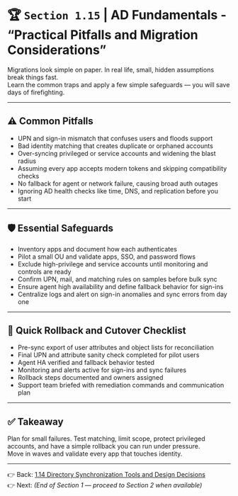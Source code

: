 # 🏆 `Section 1.15` | AD Fundamentals - **“Practical Pitfalls and Migration Considerations”**

Migrations look simple on paper. In real life, small, hidden assumptions break things fast.  
Learn the common traps and apply a few simple safeguards — you will save days of firefighting.

---

## ⚠️ Common Pitfalls
- UPN and sign-in mismatch that confuses users and floods support  
- Bad identity matching that creates duplicate or orphaned accounts  
- Over-syncing privileged or service accounts and widening the blast radius  
- Assuming every app accepts modern tokens and skipping compatibility checks  
- No fallback for agent or network failure, causing broad auth outages  
- Ignoring AD health checks like time, DNS, and replication before you start  

---

## 🛡 Essential Safeguards
- Inventory apps and document how each authenticates  
- Pilot a small OU and validate apps, SSO, and password flows  
- Exclude high-privilege and service accounts until monitoring and controls are ready  
- Confirm UPN, mail, and matching rules on samples before bulk sync  
- Ensure agent high availability and define fallback behavior for sign-ins  
- Centralize logs and alert on sign-in anomalies and sync errors from day one  

---

## 🧭 Quick Rollback and Cutover Checklist
- Pre-sync export of user attributes and object lists for reconciliation  
- Final UPN and attribute sanity check completed for pilot users  
- Agent HA verified and fallback behavior tested  
- Monitoring and alerts active for sign-ins and sync failures  
- Rollback steps documented and owners assigned  
- Support team briefed with remediation commands and communication plan  

---

## ✅ Takeaway
Plan for small failures. Test matching, limit scope, protect privileged accounts, and have a simple rollback you can run under pressure.  
Move in waves and validate every app that touches identity.

---

👉 Back: [1.14 Directory Synchronization Tools and Design Decisions](./1.14-dir-sync.md)  
👉 Next: *(End of Section 1 — proceed to Section 2 when available)*
